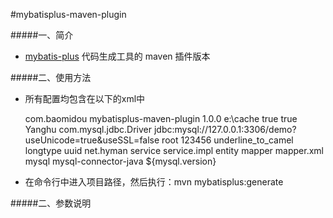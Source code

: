 #mybatisplus-maven-plugin

#####一、简介

  * [mybatis-plus](http://git.oschina.net/baomidou/mybatis-plus) 代码生成工具的 maven 插件版本
 
#####二、使用方法

  * 所有配置均包含在以下的xml中
    
	<plugin>
	    <groupId>com.baomidou</groupId>
	    <artifactId>mybatisplus-maven-plugin</artifactId>
	    <version>1.0.0</version>
	    <configuration>
	        <!-- 输出目录(默认java.io.tmpdir) -->
	        <outputDir>e:\cache</outputDir>
	        <!-- 是否覆盖同名文件(默认false) -->
	        <fileOverride>true</fileOverride>
	        <!-- mapper.xml 中添加二级缓存配置(默认true) -->
	        <enableCache>true</enableCache>
	        <!-- 开发者名称 -->
	        <author>Yanghu</author>
	        <!-- 数据源配置，( **必配** ) -->
	        <dataSource>
	            <driverName>com.mysql.jdbc.Driver</driverName>
	            <url>jdbc:mysql://127.0.0.1:3306/demo?useUnicode=true&amp;useSSL=false</url>
	            <username>root</username>
	            <password>123456</password>
	        </dataSource>
	        <strategy>
	            <!-- 字段生成策略，四种类型，从名称就能看出来含义
	            nochange(默认),
	            underline_to_camel,(下划线转驼峰)
	            remove_prefix,(去除第一个下划线的前部分，后面保持不变)
	            remove_prefix_and_camel(去除第一个下划线的前部分，后面转驼峰) 
	            -->
	            <naming>underline_to_camel</naming>
	            <!-- ID策略 是LONG还是STRING类型(默认stringtype)-->
	            <serviceIdType>longtype</serviceIdType>
	            <!--Entity中的ID生成策略（默认 id_worker）-->
	            <idGenType>uuid</idGenType>
	            <!--自定义超类-->
	            <!--<superServiceClass>net.hyman.base.BaseService</superServiceClass>-->
	            <!-- 要包含的表 与exclude 二选一配置-->
	            <!--<include>-->
	                <!--<property>sec_user</property>-->
	                <!--<property>table1</property>-->
	            <!--</include>-->
	            <!-- 要排除的表 -->
	            <!--<exclude>-->
	                <!--<property>schema_version</property>-->
	            <!--</exclude>-->
	        </strategy>
	        <packageInfo>
	            <!-- 父级包名称，如果不写，下面的service等就需要写全包名(默认com.baomidou) -->
	            <parent>net.hyman</parent>
	            <!--service包名(默认service)-->
	            <service>service</service>
	            <!--serviceImpl包名(默认service.impl)-->
	            <serviceImpl>service.impl</serviceImpl>
	            <!--entity包名(默认entity)-->
	            <entity>entity</entity>
	            <!--mapper包名(默认mapper)-->
	            <mapper>mapper</mapper>
	            <!--xml包名(默认mapper.xml)-->
	            <xml>mapper.xml</xml>
	        </packageInfo>
	        <template>
	        	<!-- 定义controller模板的路径 -->
				<!--<controller>/template/controller1.java.vm</controller>-->
			</template>
	    </configuration>
	    <dependencies>
	        <dependency>
	            <groupId>mysql</groupId>
	            <artifactId>mysql-connector-java</artifactId>
	            <version>${mysql.version}</version>
	        </dependency>
	    </dependencies>
	</plugin>

  * 在命令行中进入项目路径，然后执行：mvn mybatisplus:generate
  
#####二、参数说明
  
  
  
  